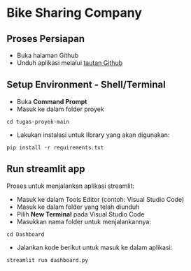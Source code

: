 # Bike Sharing Company

## Proses Persiapan
- Buka halaman Github
- Unduh aplikasi melalui [tautan Github](https://github.com/rahmahff/tugas-proyek)

## Setup Environment - Shell/Terminal
- Buka **Command Prompt**
- Masuk ke dalam folder proyek
```
cd tugas-proyek-main
```
- Lakukan instalasi untuk library yang akan digunakan:
```
pip install -r requirements.txt
```

## Run streamlit app
Proses untuk menjalankan aplikasi streamlit:
- Masuk ke dalam Tools Editor (contoh: Visual Studio Code)
- Masuk ke dalam folder yang telah diunduh
- Pilih **New Terminal** pada Visual Studio Code
- Masukkan nama folder untuk menjalankannya:
```
cd Dashboard
```
- Jalankan kode berikut untuk masuk ke dalam aplikasi:
```
streamlit run dashboard.py
```
